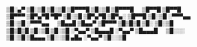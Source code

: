 
▒█░▄▀ ▒█░▒█ ▒█░▒█ ▒█▀▀▀█ ▒█░▒█ ▒█▀▀▀█ 　 ▒█▀▀█ ▒█▀▀█ ▒█▀▀▀ ▒█▀▄▀█ ▀█▀ ▒█░▒█ ▒█▀▄▀█ 
▒█▀▄░ ▒█▀▀█ ▒█░▒█ ░▀▀▀▄▄ ▒█░▒█ ░▀▀▀▄▄ 　 ▒█▄▄█ ▒█▄▄▀ ▒█▀▀▀ ▒█▒█▒█ ▒█░ ▒█░▒█ ▒█▒█▒█ 
▒█░▒█ ▒█░▒█ ░▀▄▄▀ ▒█▄▄▄█ ░▀▄▄▀ ▒█▄▄▄█ 　 ▒█░░░ ▒█░▒█ ▒█▄▄▄ ▒█░░▒█ ▄█▄ ░▀▄▄▀ ▒█░░▒█
